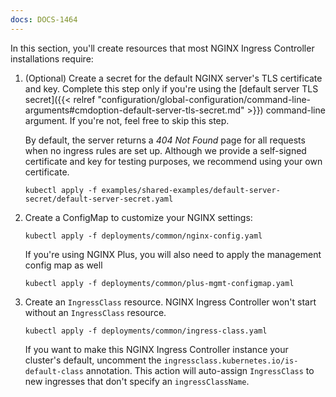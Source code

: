 ```yaml
---
docs: DOCS-1464
---
```


In this section, you'll create resources that most NGINX Ingress Controller installations require:

1. (Optional) Create a secret for the default NGINX server's TLS certificate and key. Complete this step only if you're using the [default server TLS secret]({{< relref "configuration/global-configuration/command-line-arguments#cmdoption-default-server-tls-secret.md" >}}) command-line argument. If you're not, feel free to skip this step.

    By default, the server returns a _404 Not Found_ page for all requests when no ingress rules are set up. Although we provide a self-signed certificate and key for testing purposes, we recommend using your own certificate.

    ```shell
    kubectl apply -f examples/shared-examples/default-server-secret/default-server-secret.yaml
    ```

2. Create a ConfigMap to customize your NGINX settings:

    ```shell
    kubectl apply -f deployments/common/nginx-config.yaml
    ```

    If you're using NGINX Plus, you will also need to apply the management config map as well

    ```shell
    kubectl apply -f deployments/common/plus-mgmt-configmap.yaml
    ```

3. Create an `IngressClass` resource. NGINX Ingress Controller won't start without an `IngressClass` resource.

    ```shell
    kubectl apply -f deployments/common/ingress-class.yaml
    ```

    If you want to make this NGINX Ingress Controller instance your cluster's default, uncomment the `ingressclass.kubernetes.io/is-default-class` annotation. This action will auto-assign `IngressClass` to new ingresses that don't specify an `ingressClassName`.
